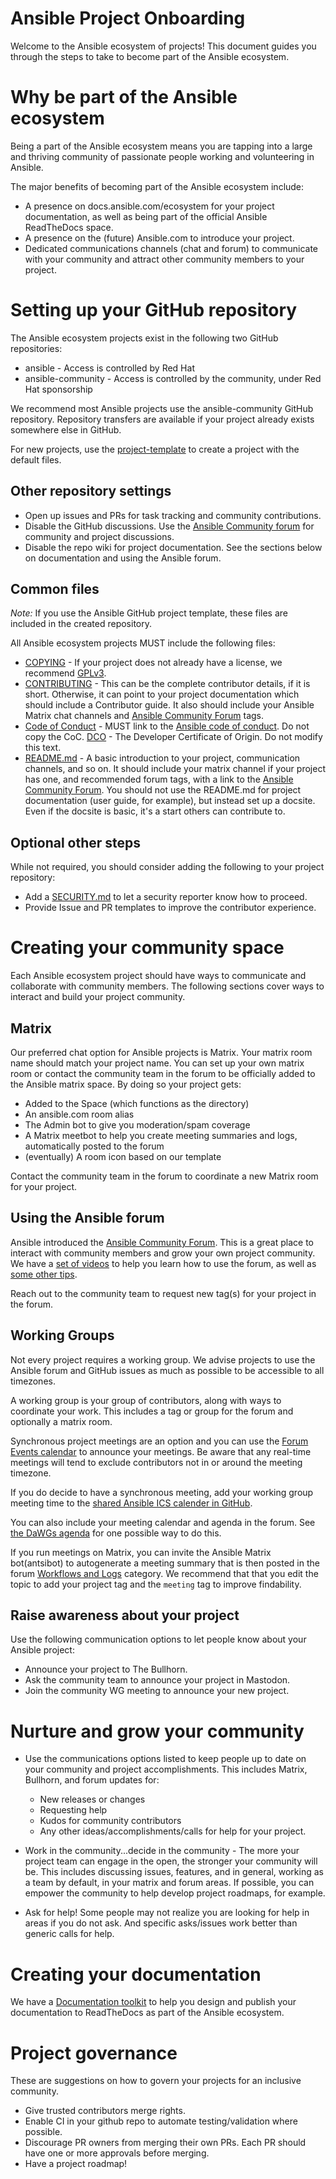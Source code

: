 # Ansible Project Onboarding

Welcome to the Ansible ecosystem of projects! This document guides you 
through the steps to take to become part of the Ansible ecosystem.

# Why be part of the Ansible ecosystem
Being a part of the Ansible ecosystem means you are tapping into a large and
thriving community of passionate people working and volunteering in Ansible.

The major benefits of becoming part of the Ansible ecosystem include:

* A presence on docs.ansible.com/ecosystem for your project documentation,
 as well as being part of the official Ansible ReadTheDocs space.
* A presence on the (future) Ansible.com to introduce your project.
* Dedicated communications channels (chat and forum) to communicate with your
community and attract other community members to your project.



# Setting up your GitHub repository

The Ansible ecosystem projects exist in the following two GitHub repositories:

* ansible - Access is controlled by Red Hat
* ansible-community - Access is controlled by the community, 
under Red Hat sponsorship

We recommend most Ansible projects use the ansible-community GitHub repository.
Repository transfers are available if your project already exists somewhere else in GitHub.

For new projects, use the [project-template](https://github.com/ansible-community/project-template) to 
create a project with the default files.

## Other repository settings

* Open up issues and PRs for task tracking and community contributions.
* Disable the GitHub discussions. Use the 
[Ansible Community forum](https://forum.ansible.com/) for community and project discussions.
* Disable the repo wiki for project documentation. See the sections below on 
documentation and using the Ansible forum.

## Common files

*Note:* If you use the Ansible GitHub project template, these files are included
in the created repository.

All Ansible ecosystem projects MUST include the following files:

* [COPYING](https://github.com/ansible-community/onboarding/blob/main/COPYING) - 
If your project does not already have a license, we recommend
[GPLv3](https://www.gnu.org/licenses/gpl-3.0.txt).
* [CONTRIBUTING](https://github.com/ansible-community/onboarding/blob/main/CONTRIBUTING.md) - 
This can be the complete contributor details, if it is short. 
Otherwise, it can point to your project documentation which should include
 a Contributor guide. It also should include your Ansible Matrix chat channels and 
 [Ansible Community Forum](https://forum.ansible.com/) tags.
* [Code of Conduct](https://github.com/ansible-community/onboarding/blob/main/CODE-OF-CONDUCT.md) - 
MUST link to the [Ansible code of conduct](https://docs.ansible.com/ansible/devel/community/code_of_conduct.html). 
    Do not copy the CoC.
[DCO](https://github.com/ansible-community/onboarding/blob/main/DCO) - The Developer 
Certificate of Origin. Do not modify this text.
* [README.md](https://github.com/ansible-community/onboarding/blob/main/README.md) - 
A basic introduction to your project, communication channels, and so on.
It should include your matrix channel if your project has one, and  recommended forum tags,
with a link to the [Ansible Community Forum](https://forum.ansible.com/). 
You should not use the README.md for project documentation (user guide, for example),
 but instead set up a docsite. Even if the docsite is basic, it's a start others can
contribute to.

## Optional other steps
While not required, you should consider adding the following to your project repository:

  * Add a [SECURITY.md](https://github.com/ansible-community/onboarding/blob/main/SECURITY.md) 
  to let a security reporter know how to proceed.
  * Provide Issue and PR templates to improve the contributor experience.


# Creating your community space

Each Ansible ecosystem project should have ways to communicate and collaborate
 with community members. The following sections cover ways to interact
 and build your project community.

## Matrix
Our preferred chat option for Ansible projects is Matrix. Your matrix room name
should match your project name. You can set up your own matrix room or 
contact the community team in the forum to be officially added to the Ansible matrix space.
By doing so your project gets:

- Added to the Space (which functions as the directory)
- An ansible.com room alias
- The Admin bot to give you moderation/spam coverage
- A Matrix meetbot to help you create meeting summaries and logs, automatically posted to the forum
- (eventually) A room icon based on our template

Contact the community team in the forum to coordinate a new Matrix room for your project.

## Using the Ansible forum
Ansible introduced the [Ansible Community Forum](https://forum.ansible.com/).
This is a great place to interact with community members and grow your own project
community. We have a [set of videos](https://forum.ansible.com/t/discourse-video-demos/102)
 to help you learn how to use the forum, as well as 
 [some other tips](https://forum.ansible.com/tag/forum-tips). 

Reach out to the community team to request new tag(s) for your project in the forum.

## Working Groups
Not every project requires a working group. We advise projects to use
the Ansible forum and GitHub issues as much as possible
to be accessible to all timezones. 

A working group is your group of contributors, along with ways to coordinate
your work. This includes a tag or group for the forum and optionally a matrix room. 
 
Synchronous project meetings are an option and you can use the 
[Forum Events calendar](https://forum.ansible.com/c/events/8) to announce your meetings. 
Be aware that any real-time meetings will tend to exclude contributors not in or around the 
meeting timezone.

If you do decide to have a synchronous meeting, add your working group meeting 
time to the [shared Ansible ICS calender in GitHub](https://github.com/ansible/community/tree/main/meetings).

You can also include your meeting calendar and agenda in the forum. 
See [the DaWGs agenda](https://forum.ansible.com/t/documentation-working-group-agenda/153)
for one possible way to do this.

If you run meetings on Matrix, you can invite the Ansible Matrix bot(antsibot)
to autogenerate a meeting summary that is then posted in the forum
[Workflows and Logs](https://forum.ansible.com/c/workflow/15) category. We recommend that
that you edit the topic to add your project tag and the `meeting` tag to improve findability.

## Raise awareness about your project

Use the following communication options to let people know about your Ansible project:

 * Announce your project to The Bullhorn.
 * Ask the community team to announce your project in Mastodon.
 * Join the community WG meeting to announce your new project.


# Nurture and grow your community

* Use the communications options listed to keep people up to date on 
your community and project accomplishments. 
This includes Matrix, Bullhorn, and forum updates for:

    * New releases or changes
    * Requesting help
    * Kudos for community contributors
    * Any other ideas/accomplishments/calls for help for your project.

* Work in the community...decide in the community - The more your project 
team can engage in the open, the stronger your community will be. This includes
discussing issues, features, and in general, working as a team by default, 
in your matrix and forum areas. If possible, you can empower the community 
to help develop project roadmaps, for example. 
* Ask for help! Some people may not realize you are looking for help in areas
 if you do not ask. And specific asks/issues work better than generic calls for help.

# Creating your documentation

We have a [Documentation toolkit](./docs_toolkit.md) to help you design 
and publish your documentation to ReadTheDocs as part of the Ansible ecosystem.

# Project governance
These are suggestions on how to govern your projects for an inclusive community.

* Give trusted contributors merge rights.
* Enable CI in your github repo to automate testing/validation where possible.
* Discourage PR owners from merging their own PRs. Each PR should have 
one or more approvals before merging.
* Have a project roadmap!
